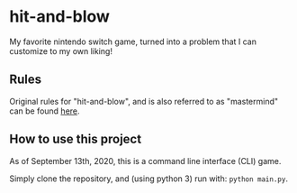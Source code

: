 # hit-and-blow

My favorite nintendo switch game, turned into a problem that I can customize to my own liking!

## Rules

Original rules for "hit-and-blow", and is also referred to as "mastermind" can be found [here](https://en.wikipedia.org/wiki/Mastermind_(board_game)).

## How to use this project

As of September 13th, 2020, this is a command line interface (CLI) game.

Simply clone the repository, and (using python 3) run with: `python main.py`.
